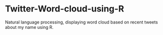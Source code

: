 # Twitter-Word-cloud-using-R
Natural language processing, displaying word cloud based on recent tweets about my name using R.
